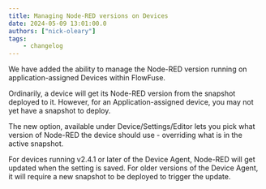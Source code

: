 ```yaml
---
title: Managing Node-RED versions on Devices
date: 2024-05-09 13:01:00.0
authors: ["nick-oleary"]
tags:
    - changelog
---
```


We have added the ability to manage the Node-RED version running on application-assigned
Devices within FlowFuse.

Ordinarily, a device will get its Node-RED version from the snapshot deployed to it. However,
for an Application-assigned device, you may not yet have a snapshot to deploy.

The new option, available under Device/Settings/Editor lets you pick what version
of Node-RED the device should use - overriding what is in the active snapshot.

For devices running v2.4.1 or later of the Device Agent, Node-RED will get updated
when the setting is saved. For older versions of the Device Agent, it will require
a new snapshot to be deployed to trigger the update.